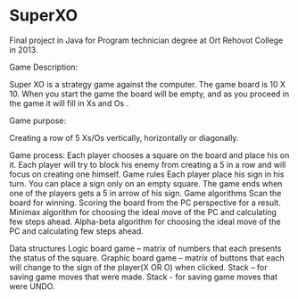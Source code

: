 # SuperXO
Final project in Java for Program technician degree at Ort Rehovot College in 2013.

Game Description:

Super XO is a strategy game against the computer.
The game board is 10 X 10.
When you start the game the board will be empty, and as you proceed in the game it will fill in Xs and Os .

Game purpose:

Creating a row of 5 Xs/Os vertically, horizontally or diagonally.

Game process:
Each player chooses a square on the board and place his on it.
Each player will try to block his enemy from creating a 5 in a row and will focus on creating one himself.
Game rules
Each player place his sign in his turn.
You can place a sign only on an empty square.
The game ends when one of the players gets a 5 in arrow of his sign.
Game algorithms 
Scan the board for winning.
Scoring the board from the PC perspective for a result.
Minimax algorithm for choosing the ideal move of the PC and calculating few steps ahead.
Alpha-beta algorithm for choosing the ideal move of the PC and calculating few steps ahead.

Data structures 
Logic board game – matrix of numbers that each presents the status of the square.
Graphic board game – matrix of buttons that each will change to the sign of the player(X OR O) when clicked.
Stack – for saving game moves that were made.
Stack - for saving game moves that were UNDO.

